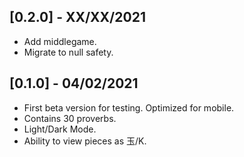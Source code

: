 ## [0.2.0] - XX/XX/2021

* Add middlegame.
* Migrate to null safety.

## [0.1.0] - 04/02/2021

* First beta version for testing. Optimized for mobile.
* Contains 30 proverbs.
* Light/Dark Mode.
* Ability to view pieces as 玉/K.
